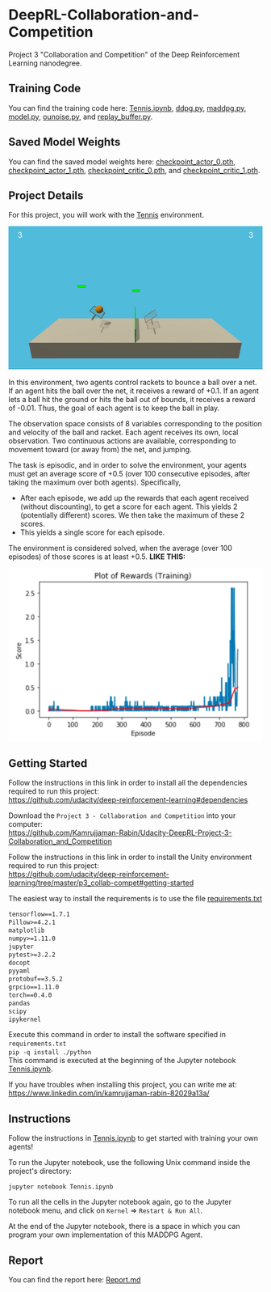 # DeepRL-Collaboration-and-Competition
Project 3 "Collaboration and Competition" of the Deep Reinforcement Learning nanodegree.

## Training Code

You can find the training code here: [Tennis.ipynb](Tennis.ipynb), [ddpg.py](ddpg.py), [maddpg.py](maddpg.py), [model.py](model.py), [ounoise.py](ounoise.py), and [replay_buffer.py](replay_buffer.py).

## Saved Model Weights

You can find the saved model weights here: [checkpoint_actor_0.pth](checkpoint_actor_0.pth), [checkpoint_actor_1.pth](checkpoint_actor_1.pth), [checkpoint_critic_0.pth](checkpoint_critic_0.pth), and [checkpoint_critic_1.pth](checkpoint_critic_1.pth).

## Project Details

For this project, you will work with the [Tennis](https://github.com/Unity-Technologies/ml-agents/blob/master/docs/Learning-Environment-Examples.md#tennis) environment.

<p align="center">
 <img src="/images/collaborative-pingpong.gif">
</p>

In this environment, two agents control rackets to bounce a ball over a net. If an agent hits the ball over the net, it receives a reward of +0.1. If an agent lets a ball hit the ground or hits the ball out of bounds, it receives a reward of -0.01. Thus, the goal of each agent is to keep the ball in play.

The observation space consists of 8 variables corresponding to the position and velocity of the ball and racket. Each agent receives its own, local observation. Two continuous actions are available, corresponding to movement toward (or away from) the net, and jumping.

The task is episodic, and in order to solve the environment, your agents must get an average score of +0.5 (over 100 consecutive episodes, after taking the maximum over both agents). Specifically,

- After each episode, we add up the rewards that each agent received (without discounting), to get a score for each agent. This yields 2 (potentially different) scores. We then take the maximum of these 2 scores.
- This yields a single score for each episode.

The environment is considered solved, when the average (over 100 episodes) of those scores is at least +0.5. **LIKE THIS:**

![Plot of rewards (training)](/images/plot-of-rewards-training.png)

## Getting Started

Follow the instructions in this link in order to install all the dependencies required to run this project:<br/>
https://github.com/udacity/deep-reinforcement-learning#dependencies

Download the `Project 3 - Collaboration and Competition` into your computer:<br/>
https://github.com/Kamrujjaman-Rabin/Udacity-DeepRL-Project-3-Collaboration_and_Competition

Follow the instructions in this link in order to install the Unity environment required to run this project:<br/>
https://github.com/udacity/deep-reinforcement-learning/tree/master/p3_collab-compet#getting-started

The easiest way to install the requirements is to use the file [requirements.txt](python/requirements.txt)
```
tensorflow==1.7.1
Pillow>=4.2.1
matplotlib
numpy>=1.11.0
jupyter
pytest>=3.2.2
docopt
pyyaml
protobuf==3.5.2
grpcio==1.11.0
torch==0.4.0
pandas
scipy
ipykernel
```

Execute this command in order to install the software specified in `requirements.txt`<br/>
```pip -q install ./python```<br/>
This command is executed at the beginning of the Jupyter notebook [Tennis.ipynb](Tennis.ipynb).

If you have troubles when installing this project, you can write me at:<br/>
https://www.linkedin.com/in/kamrujjaman-rabin-82029a13a/

## Instructions

Follow the instructions in [Tennis.ipynb](Tennis.ipynb) to get started with training your own agents!

To run the Jupyter notebook, use the following Unix command inside the project's directory:

```
jupyter notebook Tennis.ipynb
```

To run all the cells in the Jupyter notebook again, go to the Jupyter notebook menu, and click on `Kernel` => `Restart & Run All`.

At the end of the Jupyter notebook, there is a space in which you can program your own implementation of this MADDPG Agent.

## Report

You can find the report here: [Report.md](Report.md)

